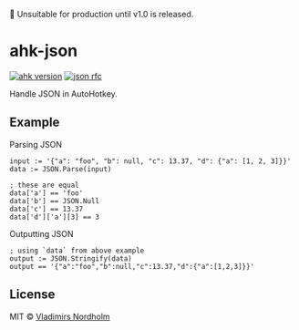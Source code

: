 🛑 Unsuitable for production until v1.0 is released.

# ahk-json
[![ahk version](https://img.shields.io/badge/AHK-2.0--beta.1-428B42)](https://www.autohotkey.com/download/2.0/)
[![json rfc](https://img.shields.io/badge/RFC-8259-white)](https://datatracker.ietf.org/doc/html/rfc8259)

Handle JSON in AutoHotkey.

## Example

Parsing JSON
```ahk
input := '{"a": "foo", "b": null, "c": 13.37, "d": {"a": [1, 2, 3]}}'
data := JSON.Parse(input)

; these are equal
data['a'] == 'foo'
data['b'] == JSON.Null
data['c'] == 13.37
data['d']['a'][3] == 3
```

Outputting JSON
```ahk
; using `data` from above example
output := JSON.Stringify(data)
output == '{"a":"foo","b":null,"c":13.37,"d":{"a":[1,2,3]}}'

```

## License
MIT © [Vladimirs Nordholm](https://github.com/vladdeSV)
